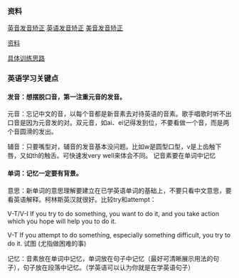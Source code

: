 ### 资料

 [英音发音矫正](https://www.bilibili.com/video/BV1GJ411X7hu?p=1&share_medium=iphone&share_plat=ios&share_source=COPY&share_tag=s_i&timestamp=1596466547&unique_k=B2JVn2)
 [英语发音矫正](https://b23.tv/BV18i4y1G71R)
 [美音发音矫正](https://www.bilibili.com/video/av19733761)
 
 [资料](http://whycan.ys168.com/)
 
 [具体训练思路](https://zhuanlan.zhihu.com/p/172458990)
 
 

### 英语学习关键点
#### 发音：想摆脱口音，第一注重元音的发音。

元音：忘记中文的音，以每个音都是新音素去对待英语的音素。歌手唱歌时听不出口音是因为元音发的对。双元音，如ai、ei记得发到位，不要看做一个音，而是两个音圆滑的发出。

辅音：只要嘴型对，辅音的发音基本没问题。比如w是圆型口型，v是上齿触下唇，又如th的触舌。可快速发very well来体会不同。 记音素要在单词中记忆

#### 单词：记忆一定要有背景。
意思：新单词的意思理解要建立在已学英语单词的基础上，不要只看中文意思，要看英语解释。柯林斯英汉就很好。比较try和attempt：

V-T/V-I If you try to do something, you want to do it, and you take action which you hope will help you to do it.

V-T If you attempt to do something, especially something difficult, you try to do it. 试图 (尤指做困难的事)

记忆：音素放在单词中记忆，单词放在句子中记忆（最好可清晰展示用法的句子），句子放在段落中记忆。（学英语可以认为你就是在学英语句子）
